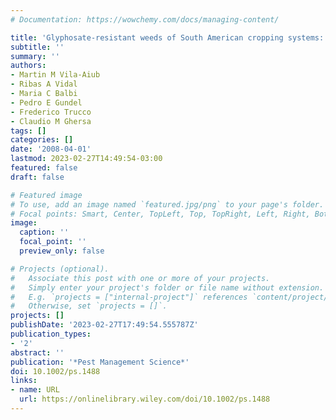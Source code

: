 ```yaml
---
# Documentation: https://wowchemy.com/docs/managing-content/

title: 'Glyphosate-resistant weeds of South American cropping systems: an overview'
subtitle: ''
summary: ''
authors:
- Martin M Vila-Aiub
- Ribas A Vidal
- Maria C Balbi
- Pedro E Gundel
- Frederico Trucco
- Claudio M Ghersa
tags: []
categories: []
date: '2008-04-01'
lastmod: 2023-02-27T14:49:54-03:00
featured: false
draft: false

# Featured image
# To use, add an image named `featured.jpg/png` to your page's folder.
# Focal points: Smart, Center, TopLeft, Top, TopRight, Left, Right, BottomLeft, Bottom, BottomRight.
image:
  caption: ''
  focal_point: ''
  preview_only: false

# Projects (optional).
#   Associate this post with one or more of your projects.
#   Simply enter your project's folder or file name without extension.
#   E.g. `projects = ["internal-project"]` references `content/project/deep-learning/index.md`.
#   Otherwise, set `projects = []`.
projects: []
publishDate: '2023-02-27T17:49:54.555787Z'
publication_types:
- '2'
abstract: ''
publication: '*Pest Management Science*'
doi: 10.1002/ps.1488
links:
- name: URL
  url: https://onlinelibrary.wiley.com/doi/10.1002/ps.1488
---
```

